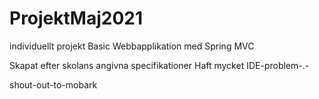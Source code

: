 # ProjektMaj2021
individuellt projekt 
Basic Webbapplikation med Spring MVC

Skapat efter skolans angivna specifikationer 
Haft mycket IDE-problem-.-

shout-out-to-mobark
